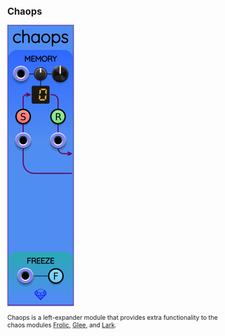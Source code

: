 ## Chaops

![Chaops](images/chaops.png)

Chaops is a left-expander module that provides extra functionality to the chaos modules
[Frolic](Frolic.md), [Glee](Glee.md), and [Lark](Lark.md).

